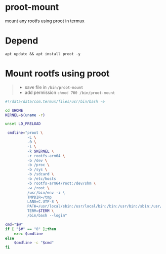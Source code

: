 # proot-mount
mount any rootfs using proot in termux

# Depend
```
apt update && apt install proot -y
```

# Mount rootfs using proot
> - save file in `/bin/proot-mount`
> - add permission `chmod 700 /bin/proot-mount`
```bash
#!/data/data/com.termux/files/usr/bin/bash -e

cd $HOME
KERNEL=$(uname -r)

unset LD_PRELOAD

 cmdline="proot \
          -L \
          -0 \
          -l \
          -k $KERNEL \
          -r rootfs-arm64 \
          -b /dev \
          -b /proc \
          -b /sys \
          -b /sdcard \
          -b /etc/hosts
          -b rootfs-arm64/root:/dev/shm \
          -w /root \
          /usr/bin/env -i \                                                                  HOME=/root \
          TMPDIR=/tmp
          LANG=C.UTF-8 \
          PATH=/usr/local/sbin:/usr/local/bin:/bin:/usr/bin:/sbin:/usr/sbin \
          TERM=$TERM \
          /bin/bash --login"

cmd="$@"
if [ "$#" == "0" ];then
    exec $cmdline
else
    $cmdline -c "$cmd"
fi
```
